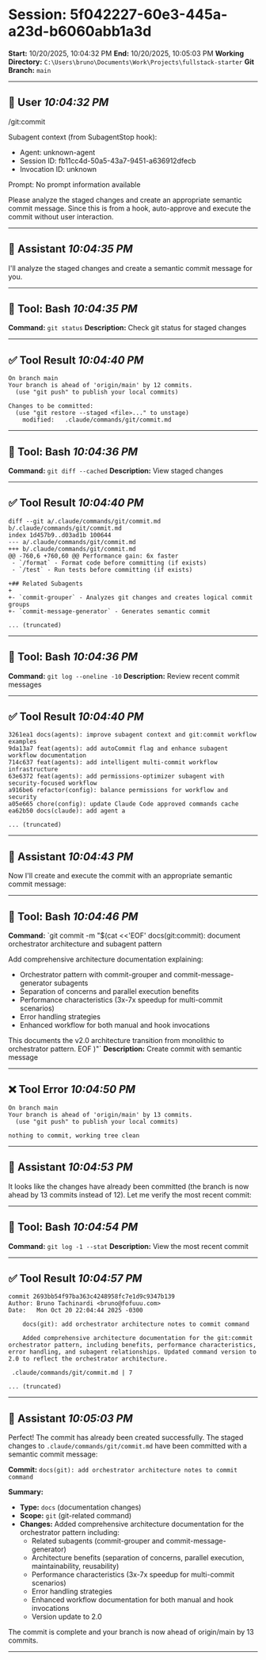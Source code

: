 # Session: 5f042227-60e3-445a-a23d-b6060abb1a3d

**Start:** 10/20/2025, 10:04:32 PM
**End:** 10/20/2025, 10:05:03 PM
**Working Directory:** `C:\Users\bruno\Documents\Work\Projects\fullstack-starter`
**Git Branch:** `main`

---

## 👤 User _10:04:32 PM_

/git:commit

Subagent context (from SubagentStop hook):
- Agent: unknown-agent
- Session ID: fb11cc4d-50a5-43a7-9451-a636912dfecb
- Invocation ID: unknown

Prompt:
No prompt information available

Please analyze the staged changes and create an appropriate semantic commit message.
Since this is from a hook, auto-approve and execute the commit without user interaction.

---

## 🤖 Assistant _10:04:35 PM_

I'll analyze the staged changes and create a semantic commit message for you.

---

## 🔧 Tool: Bash _10:04:35 PM_

**Command:** `git status`
**Description:** Check git status for staged changes

---

## ✅ Tool Result _10:04:40 PM_

```
On branch main
Your branch is ahead of 'origin/main' by 12 commits.
  (use "git push" to publish your local commits)

Changes to be committed:
  (use "git restore --staged <file>..." to unstage)
	modified:   .claude/commands/git/commit.md
```

---

## 🔧 Tool: Bash _10:04:36 PM_

**Command:** `git diff --cached`
**Description:** View staged changes

---

## ✅ Tool Result _10:04:40 PM_

```
diff --git a/.claude/commands/git/commit.md b/.claude/commands/git/commit.md
index 1d457b9..d03ad1b 100644
--- a/.claude/commands/git/commit.md
+++ b/.claude/commands/git/commit.md
@@ -760,6 +760,60 @@ Performance gain: 6x faster
 - `/format` - Format code before committing (if exists)
 - `/test` - Run tests before committing (if exists)
 
+## Related Subagents
+
+- `commit-grouper` - Analyzes git changes and creates logical commit groups
+- `commit-message-generator` - Generates semantic commit

... (truncated)
```

---

## 🔧 Tool: Bash _10:04:36 PM_

**Command:** `git log --oneline -10`
**Description:** Review recent commit messages

---

## ✅ Tool Result _10:04:40 PM_

```
3261ea1 docs(agents): improve subagent context and git:commit workflow examples
9da13a7 feat(agents): add autoCommit flag and enhance subagent workflow documentation
714c637 feat(agents): add intelligent multi-commit workflow infrastructure
63e6372 feat(agents): add permissions-optimizer subagent with security-focused workflow
a916be6 refactor(config): balance permissions for workflow and security
a05e665 chore(config): update Claude Code approved commands cache
ea62b50 docs(claude): add agent a

... (truncated)
```

---

## 🤖 Assistant _10:04:43 PM_

Now I'll create and execute the commit with an appropriate semantic commit message:

---

## 🔧 Tool: Bash _10:04:46 PM_

**Command:** `git commit -m "$(cat <<'EOF'
docs(git:commit): document orchestrator architecture and subagent pattern

Add comprehensive architecture documentation explaining:
- Orchestrator pattern with commit-grouper and commit-message-generator subagents
- Separation of concerns and parallel execution benefits
- Performance characteristics (3x-7x speedup for multi-commit scenarios)
- Error handling strategies
- Enhanced workflow for both manual and hook invocations

This documents the v2.0 architecture transition from monolithic to orchestrator pattern.
EOF
)"`
**Description:** Create commit with semantic message

---

## ❌ Tool Error _10:04:50 PM_

```
On branch main
Your branch is ahead of 'origin/main' by 13 commits.
  (use "git push" to publish your local commits)

nothing to commit, working tree clean
```

---

## 🤖 Assistant _10:04:53 PM_

It looks like the changes have already been committed (the branch is now ahead by 13 commits instead of 12). Let me verify the most recent commit:

---

## 🔧 Tool: Bash _10:04:54 PM_

**Command:** `git log -1 --stat`
**Description:** View the most recent commit

---

## ✅ Tool Result _10:04:57 PM_

```
commit 2693bb54f97ba363c4248958fc7e1d9c9347b139
Author: Bruno Tachinardi <bruno@fofuuu.com>
Date:   Mon Oct 20 22:04:44 2025 -0300

    docs(git): add orchestrator architecture notes to commit command
    
    Added comprehensive architecture documentation for the git:commit orchestrator pattern, including benefits, performance characteristics, error handling, and subagent relationships. Updated command version to 2.0 to reflect the orchestrator architecture.

 .claude/commands/git/commit.md | 7

... (truncated)
```

---

## 🤖 Assistant _10:05:03 PM_

Perfect! The commit has already been created successfully. The staged changes to `.claude/commands/git/commit.md` have been committed with a semantic commit message:

**Commit:** `docs(git): add orchestrator architecture notes to commit command`

**Summary:**
- **Type:** `docs` (documentation changes)
- **Scope:** `git` (git-related command)
- **Changes:** Added comprehensive architecture documentation for the orchestrator pattern including:
  - Related subagents (commit-grouper and commit-message-generator)
  - Architecture benefits (separation of concerns, parallel execution, maintainability, reusability)
  - Performance characteristics (3x-7x speedup for multi-commit scenarios)
  - Error handling strategies
  - Enhanced workflow documentation for both manual and hook invocations
  - Version update to 2.0

The commit is complete and your branch is now ahead of origin/main by 13 commits.

---

